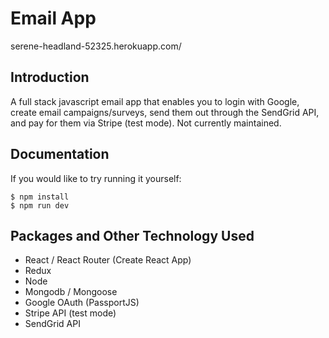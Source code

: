 # Email App

serene-headland-52325.herokuapp.com/

## Introduction
A full stack javascript email app that enables you to login with Google, create email campaigns/surveys, send them out through the SendGrid API, and pay for them via Stripe (test mode). Not currently maintained.

## Documentation

If you would like to try running it yourself:

```
$ npm install
$ npm run dev
```

## Packages and Other Technology Used

- React / React Router (Create React App)
- Redux
- Node
- Mongodb / Mongoose
- Google OAuth (PassportJS)
- Stripe API (test mode)
- SendGrid API

